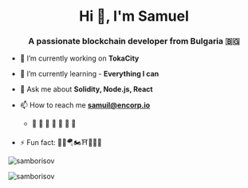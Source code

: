 <h1 align="center">Hi 👋, I'm Samuel</h1>
<h3 align="center">A passionate blockchain developer from Bulgaria 🇧🇬 </h3>

- 🔭 I’m currently working on **TokaCity**

- 🌱 I’m currently learning - **Everything I can**

- 💬 Ask me about **Solidity, Node.js, React**

- 📫 How to reach me **samuil@encorp.io**
  
    - 🌳  🪷  🪺   🪷  🪺   🪷  🌳
      
- ⚡ Fun fact: 🥁🤿🪂🏍⛩🤺🏊‍♂️


<p><img align="center" src="https://github-readme-stats.vercel.app/api/top-langs?username=samborisov&show_icons=true&locale=en&layout=compact&theme=dark" alt="samborisov" /></p>

<p align="left"> <img src="https://komarev.com/ghpvc/?username=samborisov&label=Profile%20views&color=0e75b6&style=flat" alt="samborisov" /> </p>

<!--
**SamBorisov/SamBorisov** is a ✨ _special_ ✨ repository because its `README.md` (this file) appears on your GitHub profile.

Here are some ideas to get you started:

- 🔭 I’m currently working on ...
- 🌱 I’m currently learning ...
- 👯 I’m looking to collaborate on ...
- 🤔 I’m looking for help with ...
- 💬 Ask me about ...
- 📫 How to reach me: ...
- 😄 Pronouns: ...
- ⚡ Fun fact: ...
-->

